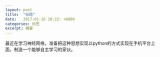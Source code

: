 ```yaml
---
layout: post
title:  "标题"
date:   2017-01-16 10:22: +0800
categories: 标签
excerpt: 摘要
---
```


最近在学习神经网络，准备把这种思想实现以python的方式实现在手机平台上面，制造一个能够自主学习的家伙。
